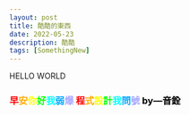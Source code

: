 ```yaml
---
layout: post
title: 酷酷的東西
date: 2022-05-23
description: 酷酷
tags: [SomethingNew]
---
```


HELLO WORLD

### <font color="#f00">早<font color="#fa0">安<font color="#ff0">你<font color="#0f0">好<font color="#0ff">我<font color="#0af">弱<font color="#aaf">爆 <font color="#f00">程<font color="#fa0">式<font color="#ff0">設<font color="#0f0">計<font color="#0ff">我<font color="#0af">問<font color="#aaf">號 <font color="#000">by—音銓</font>